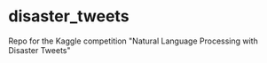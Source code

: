 # disaster_tweets
Repo for the Kaggle competition "Natural Language Processing with Disaster Tweets"
